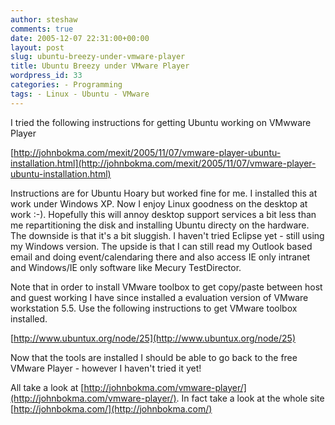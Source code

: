 ```yaml
---
author: steshaw
comments: true
date: 2005-12-07 22:31:00+00:00
layout: post
slug: ubuntu-breezy-under-vmware-player
title: Ubuntu Breezy under VMware Player
wordpress_id: 33
categories: - Programming
tags: - Linux - Ubuntu - VMware
---
```


I tried the following instructions for getting Ubuntu working on VMwware Player

  [http://johnbokma.com/mexit/2005/11/07/vmware-player-ubuntu-installation.html](http://johnbokma.com/mexit/2005/11/07/vmware-player-ubuntu-installation.html)

Instructions are for Ubuntu Hoary but worked fine for me. I installed this at work under Windows XP. Now I enjoy Linux goodness on the desktop at work :-). Hopefully this will annoy desktop support services a bit less than me repartitioning the disk and installing Ubuntu directy on the hardware. The downside is that it's a bit sluggish. I haven't tried Eclipse yet - still using my Windows version. The upside is that I can still read my Outlook based email and doing event/calendaring there and also access IE only intranet and Windows/IE only software like Mecury TestDirector.

Note that in order to install VMware toolbox to get copy/paste between host and guest working I have since installed a evaluation version of VMware workstation 5.5. Use the following instructions to get VMware toolbox installed.

  [http://www.ubuntux.org/node/25](http://www.ubuntux.org/node/25)

Now that the tools are installed I should be able to go back to the free VMware Player - however I haven't tried it yet!

All take a look at [http://johnbokma.com/vmware-player/](http://johnbokma.com/vmware-player/). In fact take a look at the whole site [http://johnbokma.com/](http://johnbokma.com/)
